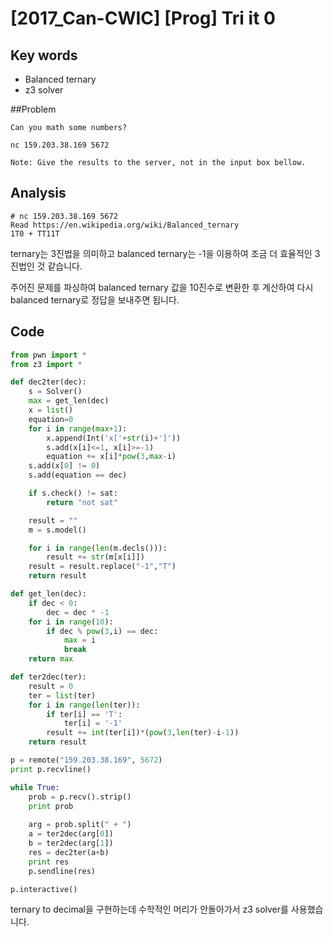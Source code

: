 # [2017_Can-CWIC] \[Prog] Tri it 0

## Key words

- Balanced ternary
- z3 solver

##Problem

```
Can you math some numbers?

nc 159.203.38.169 5672

Note: Give the results to the server, not in the input box bellow.
```

## Analysis

```
# nc 159.203.38.169 5672
Read https://en.wikipedia.org/wiki/Balanced_ternary
1T0 + TT11T
```

ternary는 3진법을 의미하고 balanced ternary는 -1을 이용하여 조금 더 효율적인 3진법인 것 같습니다.

주어진 문제를 파싱하여 balanced ternary 값을 10진수로 변환한 후 계산하여 다시 balanced ternary로 정답을 보내주면 됩니다.

## Code

```python
from pwn import *
from z3 import *

def dec2ter(dec):
	s = Solver()
	max = get_len(dec)
	x = list()
	equation=0
	for i in range(max+1):
		x.append(Int('x['+str(i)+']'))
		s.add(x[i]<=1, x[i]>=-1)
		equation += x[i]*pow(3,max-i)
	s.add(x[0] != 0)
	s.add(equation == dec)

	if s.check() != sat:
		return "not sat"

	result = ""
	m = s.model()

	for i in range(len(m.decls())):
		result += str(m[x[i]])
	result = result.replace("-1","T")
	return result

def get_len(dec):
	if dec < 0:
		dec = dec * -1
	for i in range(10):
		if dec % pow(3,i) == dec:
			max = i
			break
	return max

def ter2dec(ter):
	result = 0
	ter = list(ter)
	for i in range(len(ter)):
		if ter[i] == 'T':
			ter[i] = '-1'
		result += int(ter[i])*(pow(3,len(ter)-i-1))
	return result

p = remote("159.203.38.169", 5672)
print p.recvline()

while True:
	prob = p.recv().strip()
	print prob
	
	arg = prob.split(" + ")
	a = ter2dec(arg[0])
	b = ter2dec(arg[1])
	res = dec2ter(a+b)
	print res
	p.sendline(res)

p.interactive()
```

ternary to decimal을 구현하는데 수학적인 머리가 안돌아가서 z3 solver를 사용했습니다.